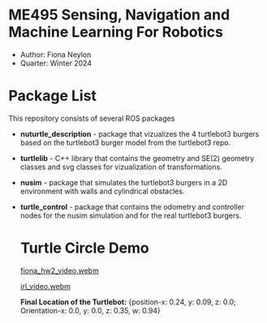 # ME495 Sensing, Navigation and Machine Learning For Robotics
* Author: Fiona Neylon
* Quarter: Winter 2024
# Package List
This repository consists of several ROS packages
- **nuturtle_description** - package that vizualizes the 4 turtlebot3 burgers based on the turtlebot3 burger model from the turtlebot3 repo. 
- **turtlelib** - C++ library that contains the geometry and SE(2) geometry classes and svg classes for vizualization of transformations. 
- **nusim** - package that simulates the turtlebot3 burgers in a 2D environment with walls and cylindrical obstacles.
- **turtle_control** - package that contains the odometry and controller nodes for the nusim simulation and for the real turtlebot3 burgers.

  # Turtle Circle Demo
  [fiona_hw2_video.webm](https://github.com/ME495-Navigation/slam-project-Fneylon/assets/116540591/7742d568-0c1d-4e96-8c2f-67c4b1c6248b)
  
  [irl_video.webm](https://github.com/ME495-Navigation/slam-project-Fneylon/assets/117234679/fc96272c-cef4-4756-96dc-5a1cae63c692)

  **Final Location of the Turtlebot:** {position-x: 0.24, y: 0.09, z: 0.0; Orientation-x: 0.0, y: 0.0, z: 0.35, w: 0.94}
